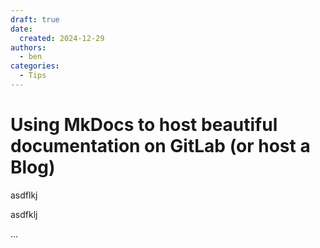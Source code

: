 ```yaml
---
draft: true
date:
  created: 2024-12-29
authors:
  - ben
categories:
  - Tips
---
```


# Using MkDocs to host beautiful documentation on GitLab (or host a Blog)

asdflkj

<!-- more -->

asdfklj

...
